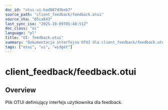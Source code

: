 ```yaml
---
doc_id: "otui-ui-bad087d3beb7"
source_path: "client_feedback/feedback.otui"
source_sha: "05ca843"
last_sync_iso: "2025-10-09T05:40:51Z"
doc_class: "ui"
language: "pl"
title: "UI: feedback.otui"
summary: "Dokumentacja interfejsu OTUI dla client_feedback/feedback.otui"
tags: ["otui", "ui", "widget"]
---
```


# client_feedback/feedback.otui

## Overview

Plik OTUI definiujący interfejs użytkownika dla feedback.
